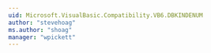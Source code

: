 ```yaml
---
uid: Microsoft.VisualBasic.Compatibility.VB6.DBKINDENUM
author: "stevehoag"
ms.author: "shoag"
manager: "wpickett"
---
```

